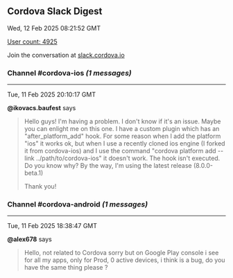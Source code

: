 ## Cordova Slack Digest
Wed, 12 Feb 2025 08:21:52 GMT

[User count: 4925](https://cordova.slack.com/)


Join the conversation at [slack.cordova.io](http://slack.cordova.io/)

### __Channel #cordova-ios__ _(1 messages)_
---

Tue, 11 Feb 2025 20:10:17 GMT

__@ikovacs.baufest__ says 
> Hello guys! I'm having a problem. I don't know if it's an issue. Maybe you can enlight me on this one.
> I have a custom plugin which has an "after_platform_add" hook. For some reason when I add the platform "ios" it works ok, but when I use a recently cloned ios engine (I forked it from cordova-ios) and I use the command "cordova platform add --link ../path/to/cordova-ios" it doesn't work. The hook isn't executed.
> Do you know why? By the way, I'm using the latest release (8.0.0-beta.1)
> 
> Thank you!
> 

### __Channel #cordova-android__ _(1 messages)_
---

Tue, 11 Feb 2025 18:38:47 GMT

__@alex678__ says 
> Hello, not related to Cordova sorry but on Google Play console i see for all my apps, only for Prod, 0 active devices, i think is a bug, do you have the same thing please ?
> 
